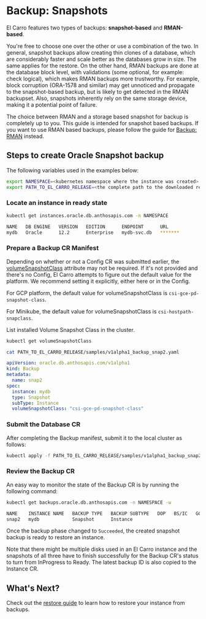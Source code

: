 # Backup: Snapshots

El Carro features two types of backups: **snapshot-based** and **RMAN-based**.

You're free to choose one over the other or use a combination of the two. In
general, snapshot backups allow creating thin clones of a database, which are
considerably faster and scale better as the databases grow in size. The same
applies for the restore. On the other hand, RMAN backups are done at the
database block level, with validations (some optional, for example: check
logical), which makes RMAN backups more trustworthy. For example, block
corruption (ORA-1578 and similar) may get unnoticed and propagate to the
snapshot-based backup, but is likely to get detected in the RMAN backupset.
Also, snapshots inherently rely on the same storage device, making it a
potential point of failure.

The choice between RMAN and a storage based snapshot for backup is completely up
to you. This guide is intended for snapshot based backups. If you want to use
RMAN based backups, please follow the guide for [Backup: RMAN](rman-backups.md) instead.

## Steps to create Oracle Snapshot backup

The following variables used in the examples below:

```sh
export NAMESPACE=<kubernetes namespace where the instance was created>
export PATH_TO_EL_CARRO_RELEASE=<the complete path to the downloaded release directory>
```

### Locate an instance in ready state

```sh
kubectl get instances.oracle.db.anthosapis.com -n NAMESPACE
```

```sh
NAME   DB ENGINE   VERSION   EDITION      ENDPOINT      URL                    DB NAMES   BACKUP ID   READYSTATUS   READYREASON      DBREADYSTATUS   DBREADYREASON
mydb   Oracle      12.2      Enterprise   mydb-svc.db   *******                                       True          CreateComplete   True            CreateComplete
```

### Prepare a Backup CR Manifest

Depending on whether or not a Config CR was submitted earlier, the
[volumeSnapshotClass](https://kubernetes.io/docs/concepts/storage/volume-snapshot-classes/)
attribute may not be required. If it's not provided and there's no Config, El
Carro attempts to figure out the default value for the platform. We recommend
setting it explicitly, either here or in the Config.

For GCP platform, the default value for volumeSnapshotClass is
`csi-gce-pd-snapshot-class`.

For Minikube, the default value for volumeSnapshotClass is `csi-hostpath-snapclass`.

List installed Volume Snapshot Class in the cluster.

```sh
kubectl get volumeSnapshotClass
```

```sh
cat PATH_TO_EL_CARRO_RELEASE/samples/v1alpha1_backup_snap2.yaml
```

```yaml
apiVersion: oracle.db.anthosapis.com/v1alpha1
kind: Backup
metadata:
  name: snap2
spec:
  instance: mydb
  type: Snapshot
  subType: Instance
  volumeSnapshotClass: "csi-gce-pd-snapshot-class"
```

### Submit the Database CR

After completing the Backup manifest, submit it to the local cluster as follows:

```sh
kubectl apply -f PATH_TO_EL_CARRO_RELEASE/samples/v1alpha1_backup_snap2.yaml -n $NAMESPACE
```

### Review the Backup CR

An easy way to monitor the state of the Backup CR is by running the following
command:

```sh
kubectl get backups.oracle.db.anthosapis.com -n NAMESPACE -w
```

```sh
NAME    INSTANCE NAME   BACKUP TYPE   BACKUP SUBTYPE   DOP   BS/IC   GCS PATH   PHASE        BACKUP ID                        BACKUP TIME
snap2   mydb            Snapshot      Instance                                  Succeeded    mydb-20210505-snap-480271058     20210505233252
```

Once the backup phase changed to `Succeeded`, the created snapshot backup is
ready to restore an instance.

Note that there might be multiple disks used in an El Carro instance and the
snapshots of all three have to finish successfully for the Backup CR's status to
turn from InProgress to Ready. The latest backup ID is also copied to the
Instance CR.

## What's Next?

Check out the [restore guide](restore-from-backups.md) to learn how to restore
your instance from backups.

